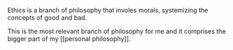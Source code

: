 Ethics is a branch of philosophy that involes morals, systemizing the concepts of good and bad.

This is the most relevant branch of philosophy for me and it comprises the bigger part of my [[personal philosophy]].


